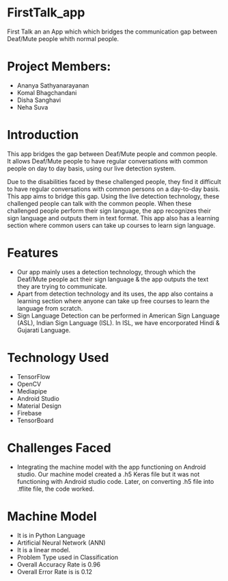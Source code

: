 # FirstTalk_app
First Talk an an App which which bridges the communication gap between Deaf/Mute people whith normal people.

# Project Members:
- Ananya Sathyanarayanan
- Komal Bhagchandani
- Disha Sanghavi
- Neha Suva 

# Introduction
This app bridges the gap between Deaf/Mute people and common people. It allows Deaf/Mute people to have regular conversations with common people on day to day basis, using our live detection system.

Due to the disabilities faced by these challenged people, they find it difficult to have regular conversations with common persons on a day-to-day basis. This app aims to bridge this gap. Using the live detection technology, these challenged people can talk with the common people. When these challenged people perform their sign language, the app recognizes their sign language and outputs them in text format. This app also has a learning section where common users can take up courses to learn sign language.

# Features
- Our app mainly uses a detection technology, through which the Deaf/Mute people act their sign language & the app outputs the text they are trying to communicate.
- Apart from detection technology and its uses, the app also contains a learning section where anyone can take up free courses to learn the language from scratch.
- Sign Language Detection can be performed in American Sign Language (ASL), Indian Sign Language (ISL). In ISL, we have encorporated Hindi & Gujarati Language.

# Technology Used
- TensorFlow
- OpenCV
- Mediapipe
- Android Studio
- Material Design
- Firebase
- TensorBoard

# Challenges Faced
- Integrating the machine model with the app functioning on Android studio.
Our machine model created a .h5 Keras file but it was not functioning with Android studio code. Later, on converting .h5 file into .tflite file, the code worked.

# Machine Model
- It is in Python Language
- Artificial Neural Network (ANN)
- It is a linear model.
- Problem Type used in Classification
- Overall Accuracy Rate is 0.96
- Overall Error Rate is is 0.12


